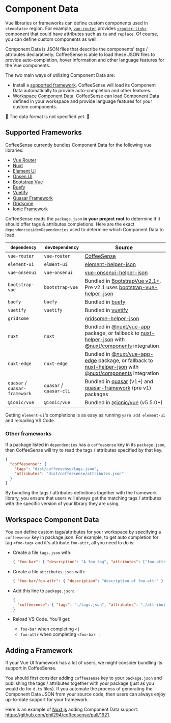 # Component Data

Vue libraries or frameworks can define custom components used in `<template>` region. For example, [`vue-router`](https://router.vuejs.org/) provides [`<router-link>`](https://router.vuejs.org/api/#router-link) component that could have attributes such as `to` and `replace`. Of course, you can define custom components as well.

Component Data is JSON files that describe the components' tags / attributes declaratively. CoffeeSense is able to load these JSON files to provide auto-completion, hover information and other language features for the Vue components.

The two main ways of utilizing Component Data are:
- Install a [supported framework](#supported-frameworks). CoffeeSense will load its Component Data automatically to provide auto-completion and other features.
- [Workspace Component Data](#workspace-component-data). CoffeeSense can load Component Data defined in your workspace and provide language features for your custom components.

🚧 The data format is not specified yet. 🚧

## Supported Frameworks

CoffeeSense currently bundles Component Data for the following vue libraries:

- [Vue Router](https://router.vuejs.org/)
- [Nuxt](https://nuxtjs.org/)
- [Element UI](https://element.eleme.io/#/)
- [Onsen UI](https://onsen.io/)
- [Bootstrap Vue](https://bootstrap-vue.js.org/)
- [Buefy](https://buefy.org/)
- [Vuetify](https://vuetifyjs.com/en/)
- [Quasar Framework](https://quasar.dev/)
- [Gridsome](https://gridsome.org/)
- [Ionic Framework](https://ionicframework.com/)

CoffeeSense reads the `package.json` **in your project root** to determine if it should offer tags & attributes completions. Here are the exact `dependencies`/`devDependencies` used to determine which Component Data to load.

| `dependency` | `devDependency` | Source |
|---|---|---|
| `vue-router` | `vue-router` | [CoffeeSense](https://github.com/phil294/coffeesense/blob/master/server/src/modes/template/tagProviders/routerTags.ts) |
| `element-ui` | `elment-ui` | [element-helper-json](https://github.com/ElementUI/element-helper-json) |
| `vue-onsenui` | `vue-onsenui` | [vue-onsenui-helper-json](https://www.npmjs.com/package/vue-onsenui-helper-json) |
| `bootstrap-vue` | `bootstrap-vue` | Bundled in [BootstrapVue v2.1+](https://www.npmjs.com/package/bootstrap-vue). Pre v2.1 uses [bootstrap-vue-helper-json](https://github.com/bootstrap-vue/bootstrap-vue-helper-json) |
| `buefy` | `buefy` | Bundled in [buefy](https://www.npmjs.com/package/buefy) |
| `vuetify` | `vuetify` | Bundled in [vuetify](https://www.npmjs.com/package/vuetify) |
| `gridsome` || [gridsome-helper-json](https://github.com/gridsome/gridsome-helper-json) |
| `nuxt` | `nuxt` | Bundled in [@nuxt/vue-app](https://www.npmjs.com/package/@nuxt/vue-app) package, or fallback to [nuxt-helper-json](https://github.com/nuxt-community/nuxt-helper-json) with [@nuxt/components](https://github.com/nuxt/components) integration |
| `nuxt-edge` | `nuxt-edge` | Bundled in [@nuxt/vue-app-edge](https://www.npmjs.com/package/@nuxt/vue-app-edge) package, or fallback to [nuxt-helper-json](https://github.com/nuxt-community/nuxt-helper-json) with [@nuxt/components](https://github.com/nuxt/components) integration |
| `quasar` / `quasar-framework` | `quasar` / `quasar-cli` | Bundled in [quasar](https://www.npmjs.com/package/quasar) (v1+) and [quasar-framework](https://www.npmjs.com/package/quasar-framework) (pre v1) packages |
| `@ionic/vue` | `@ionic/vue` | Bundled in [@ionic/vue](https://www.npmjs.com/package/@ionic/vue) (v5.5.0+) |

Getting `element-ui`'s completions is as easy as running `yarn add element-ui` and reloading VS Code.

### Other frameworks

If a package listed in `dependencies` has a `coffeesense` key in its `package.json`, then CoffeeSense will try to read the tags / attributes specified by that key.

```json
{
  "coffeesense": {
    "tags": "dist/coffeesense/tags.json",
    "attributes": "dist/coffeesense/attributes.json"
  }
}
```

By bundling the tags / attributes definitions together with the framework library, you ensure that users will always get the matching tags / attributes with the specific version of your library they are using.

## Workspace Component Data

You can define custom tags/attributes for your workspace by specifying a `coffeesense` key in package.json. For example, to get auto completion for tag `<foo-tag>` and it's attribute `foo-attr`, all you need to do is:

- Create a file `tags.json` with:

  ```json
  { "foo-bar": { "description": "A foo tag", "attributes": ["foo-attr"] } }
  ```

- Create a file `attributes.json` with:

  ```json
  { "foo-bar/foo-attr": { "description": "description of foo-attr" } }
  ```

- Add this line to `package.json`:

  ```json
  {
    "coffeesense": { "tags": "./tags.json", "attributes": "./attributes.json" }
  }
  ```

- Reload VS Code. You'll get:  
  - `foo-bar` when completing `<|`
  - `foo-attr` when completing `<foo-bar |`  

## Adding a Framework

If your Vue UI framework has a lot of users, we might consider bundling its support in CoffeeSense.

You should first consider adding `coffeesense` key to your `package.json` and publishing the tags / attributes together with your package (just as you would do for `d.ts` files). If you automate the process of generating the Component Data JSON from your source code, then users can always enjoy up-to-date support for your framework.

Here is an example of [Nuxt.js](https://nuxtjs.org/) adding Component Data support: https://github.com/phil294/coffeesense/pull/1921.

